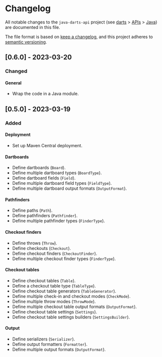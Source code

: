 # Changelog

All notable changes to the `java-darts-api` project (see [darts](https://github.com/mauritssilvis/darts) > [APIs](https://github.com/mauritssilvis/darts/tree/main/api) > [Java](https://github.com/mauritssilvis/darts/tree/main/api/java-darts-api)) are documented in this file.

The file format is based on [keep a changelog](https://keepachangelog.com/en/1.0.0/),
and this project adheres to [semantic versioning](https://semver.org/spec/v2.0.0.html).

## [0.6.0] - 2023-03-20

### Changed

#### General

- Wrap the code in a Java module.

## [0.5.0] - 2023-03-19

### Added

#### Deployment

- Set up Maven Central deployment.

#### Dartboards

- Define dartboards (`Board`).
- Define multiple dartboard types (`BoardType`).
- Define dartboard fields (`Field`).
- Define multiple dartboard field types (`FieldType`).
- Define multiple dartboard output formats (`OutputFormat`).

#### Pathfinders

- Define paths (`Path`).
- Define pathfinders (`Pathfinder`).
- Define multiple pathfinder types (`FinderType`).

#### Checkout finders

- Define throws (`Throw`).
- Define checkouts (`Checkout`).
- Define checkout finders (`CheckoutFinder`).
- Define multiple checkout finder types (`FinderType`).

#### Checkout tables

- Define checkout tables (`Table`).
- Define a checkout table type (`TableType`).
- Define checkout table generators (`TableGenerator`).
- Define multiple check-in and checkout modes (`CheckMode`).
- Define multiple throw modes (`ThrowMode`).
- Define multiple checkout table output formats (`OutputFormat`).
- Define checkout table settings (`Settings`).
- Define checkout table settings builders (`SettingsBuilder`).

#### Output

- Define serializers (`Serializer`).
- Define output formatters (`Formatter`).
- Define multiple output formats (`OutputFormat`).
